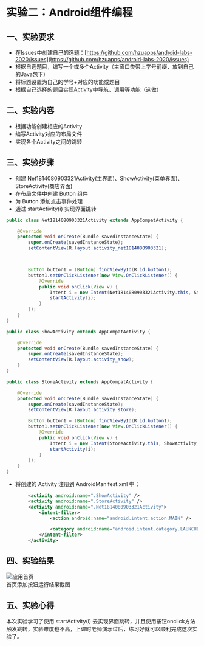 # 实验二：Android组件编程

## 一、实验要求

- 在Issues中创建自己的选题：[https://github.com/hzuapps/android-labs-2020/issues](https://github.com/hzuapps/android-labs-2020/issues) 
- 根据自选题目，编写一个或多个Activity（主窗口类带上学号前缀，放到自己的Java包下）
- 将标题设置为自己的学号+对应的功能或题目
- 根据自己选择的题目实现Activity中导航、调用等功能（选做）

## 二、实验内容

- 根据功能创建相应的Activity
- 编写Activity对应的布局文件
- 实现各个Activity之间的跳转

## 三、实验步骤

- 创建 Net1814080903321Activity(主界面)、ShowActivity(菜单界面)、StoreActivity(商店界面)
- 在布局文件中创建 Button 组件
- 为 Button 添加点击事件处理
- 通过 startActivity(i) 实现界面跳转

```java
public class Net1814080903321Activity extends AppCompatActivity {

    @Override
    protected void onCreate(Bundle savedInstanceState) {
        super.onCreate(savedInstanceState);
        setContentView(R.layout.activity_net1814080903321);



        Button button1 = (Button) findViewById(R.id.button1);
        button1.setOnClickListener(new View.OnClickListener() {
            @Override
            public void onClick(View v) {
                Intent i = new Intent(Net1814080903321Activity.this, StoreActivity.class);
                startActivity(i);
            }
        });
    }
}
```

```java
public class ShowActivity extends AppCompatActivity {

    @Override
    protected void onCreate(Bundle savedInstanceState) {
        super.onCreate(savedInstanceState);
        setContentView(R.layout.activity_show);
    }
}
```

```java
public class StoreActivity extends AppCompatActivity {

    @Override
    protected void onCreate(Bundle savedInstanceState) {
        super.onCreate(savedInstanceState);
        setContentView(R.layout.activity_store);

        Button button1 = (Button) findViewById(R.id.button1);
        button1.setOnClickListener(new View.OnClickListener() {
            @Override
            public void onClick(View v) {
                Intent i = new Intent(StoreActivity.this, ShowActivity.class);
                startActivity(i);
            }
        });
    }
} 
```

- 将创建的 Activity 注册到 AndroidManifest.xml 中；

```xml
        <activity android:name=".ShowActivity" />
        <activity android:name=".StoreActivity" />
        <activity android:name=".Net1814080903321Activity">
            <intent-filter>
                <action android:name="android.intent.action.MAIN" />

                <category android:name="android.intent.category.LAUNCHER" />
            </intent-filter>
        </activity>
```

## 四、实验结果

![应用首页](https://github.com/hzuapps/android-labs-2020/blob/master/students/net1814080903301/2.jpg)  
首页添加按钮运行结果截图

## 五、实验心得

本次实验学习了使用 startActivity(i) 去实现界面跳转，并且使用按钮onclick方法触发跳转，实验难度也不高，上课时老师演示过后，练习好就可以顺利完成这次实验了。
